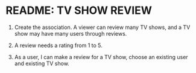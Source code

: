 # README: TV SHOW REVIEW

1. Create the association. A viewer can review many TV shows, and a TV show may have many users through reviews.

2. A review needs a rating from 1 to 5.

3. As a user, I can make a review for a TV show, choose an existing user and existing TV show.
